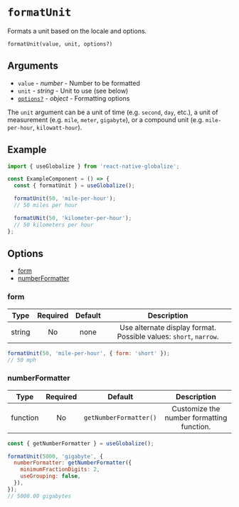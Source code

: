 # `formatUnit`

Formats a unit based on the locale and options.

`formatUnit(value, unit, options?)`

## Arguments

- `value` - *number* - Number to be formatted
- `unit` - *string* - Unit to use (see below)
- [`options?`](#options) - *object* - Formatting options

The `unit` argument can be a unit of time (e.g. `second`, `day`, etc.), a unit of measurement (e.g. `mile`, `meter`, `gigabyte`), or a compound unit (e.g. `mile-per-hour`, `kilowatt-hour`).

## Example

```js
import { useGlobalize } from 'react-native-globalize';

const ExampleComponent = () => {
  const { formatUnit } = useGlobalize();

  formatUnit(50, 'mile-per-hour');
  // 50 miles per hour

  formatUNit(50, 'kilometer-per-hour');
  // 50 kilometers per hour
};
```

## Options

- [form](#form)
- [numberFormatter](#numberformatter)

### form

|  Type  | Required | Default | Description |
| :----: | :------: | :-----: | :---------: |
| string |    No    |   none  | Use alternate display format. Possible values: `short`, `narrow`. |

```js
formatUnit(50, 'mile-per-hour', { form: 'short' });
// 50 mph
```

### numberFormatter

|   Type   | Required |         Default        | Description |
| :------: | :------: | :--------------------: | :---------: |
| function |    No    | `getNumberFormatter()` | Customize the number formatting function. |

```js
const { getNumberFormatter } = useGlobalize();

formatUnit(5000, 'gigabyte', {
  numberFormatter: getNumberFormatter({
    minimumFractionDigits: 2,
    useGrouping: false,
  }),
});
// 5000.00 gigabytes
```
